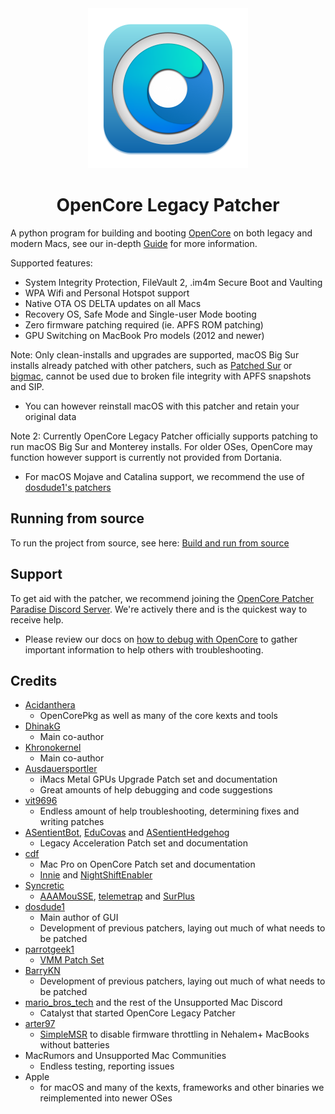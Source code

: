 <div align="center">
             <img src="images/OC-Patcher.png" alt="OpenCore Patcher Logo" width="256" />
             <h1>OpenCore Legacy Patcher</h1>
</div>

A python program for building and booting [OpenCore](https://github.com/acidanthera/OpenCorePkg) on both legacy and modern Macs, see our in-depth [Guide](https://dortania.github.io/OpenCore-Legacy-Patcher/) for more information.

Supported features:

* System Integrity Protection, FileVault 2, .im4m Secure Boot and Vaulting
* WPA Wifi and Personal Hotspot support
* Native OTA OS DELTA updates on all Macs
* Recovery OS, Safe Mode and Single-user Mode booting
* Zero firmware patching required (ie. APFS ROM patching)
* GPU Switching on MacBook Pro models (2012 and newer)

Note: Only clean-installs and upgrades are supported, macOS Big Sur installs already patched with other patchers, such as [Patched Sur](https://github.com/BenSova/Patched-Sur) or [bigmac](https://github.com/StarPlayrX/bigmac), cannot be used due to broken file integrity with APFS snapshots and SIP.

* You can however reinstall macOS with this patcher and retain your original data

Note 2: Currently OpenCore Legacy Patcher officially supports patching to run macOS Big Sur and Monterey installs. For older OSes, OpenCore may function however support is currently not provided from Dortania.

* For macOS Mojave and Catalina support, we recommend the use of [dosdude1's patchers](http://dosdude1.com)

## Running from source

To run the project from source, see here: [Build and run from source](./SOURCE.md)

## Support

To get aid with the patcher, we recommend joining the [OpenCore Patcher Paradise Discord Server](https://discord.gg/rqdPgH8xSN). We're actively there and is the quickest way to receive help.
  
  * Please review our docs on [how to debug with OpenCore](https://dortania.github.io/OpenCore-Legacy-Patcher/DEBUG.html) to gather important information to help others with troubleshooting.

## Credits

* [Acidanthera](https://github.com/Acidanthera)
  * OpenCorePkg as well as many of the core kexts and tools
* [DhinakG](https://github.com/DhinakG)
  * Main co-author
* [Khronokernel](https://github.com/Khronokernel)
  * Main co-author
* [Ausdauersportler](https://github.com/Ausdauersportler)
  * iMacs Metal GPUs Upgrade Patch set and documentation
  * Great amounts of help debugging and code suggestions
* [vit9696](https://github.com/vit9696)
  * Endless amount of help troubleshooting, determining fixes and writing patches
* [ASentientBot](https://github.com/ASentientBot), [EduCovas](https://github.com/educovas) and [ASentientHedgehog](https://github.com/moosethegoose2213)
  * Legacy Acceleration Patch set and documentation
* [cdf](https://github.com/cdf)
  * Mac Pro on OpenCore Patch set and documentation
  * [Innie](https://github.com/cdf/Innie) and [NightShiftEnabler](https://github.com/cdf/NightShiftEnabler)
* [Syncretic](https://forums.macrumors.com/members/syncretic.1173816/)
  * [AAAMouSSE](https://forums.macrumors.com/threads/mp3-1-others-sse-4-2-emulation-to-enable-amd-metal-driver.2206682/), [telemetrap](https://forums.macrumors.com/threads/mp3-1-others-sse-4-2-emulation-to-enable-amd-metal-driver.2206682/post-28447707) and [SurPlus](https://github.com/reenigneorcim/SurPlus)
* [dosdude1](https://github.com/dosdude1)
  * Main author of GUI
  * Development of previous patchers, laying out much of what needs to be patched
* [parrotgeek1](https://github.com/parrotgeek1)
  * [VMM Patch Set](https://github.com/dortania/OpenCore-Legacy-Patcher/blob/4a8f61a01da72b38a4b2250386cc4b497a31a839/payloads/Config/config.plist#L1222-L1281)
* [BarryKN](https://github.com/BarryKN)
  * Development of previous patchers, laying out much of what needs to be patched
* [mario_bros_tech](https://github.com/mariobrostech) and the rest of the Unsupported Mac Discord
  * Catalyst that started OpenCore Legacy Patcher
* [arter97](https://github.com/arter97/)
  * [SimpleMSR](https://github.com/arter97/SimpleMSR/) to disable firmware throttling in Nehalem+ MacBooks without batteries
* MacRumors and Unsupported Mac Communities
  * Endless testing, reporting issues
* Apple
  * for macOS and many of the kexts, frameworks and other binaries we reimplemented into newer OSes
